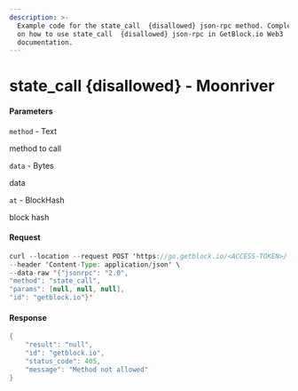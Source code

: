 ```yaml
---
description: >-
  Example code for the state_call  {disallowed} json-rpc method. Сomplete guide
  on how to use state_call  {disallowed} json-rpc in GetBlock.io Web3
  documentation.
---
```


# state\_call {disallowed} - Moonriver

#### Parameters

`method` - Text

method to call

`data` - Bytes

data

`at` - BlockHash

block hash

#### Request

```java
curl --location --request POST 'https://go.getblock.io/<ACCESS-TOKEN>/' \
--header 'Content-Type: application/json' \ 
--data-raw '{"jsonrpc": "2.0",
"method": "state_call",
"params": [null, null, null],
"id": "getblock.io"}'
```

#### Response

```java
{
    "result": "null",
    "id": "getblock.io",
    "status_code": 405,
    "message": "Method not allowed"
}
```
